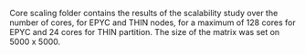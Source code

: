 Core scaling folder contains the results of the scalability study over the number of cores, for EPYC and THIN nodes, for a maximum of 128 cores for EPYC and 24 cores for THIN partition. The size of the matrix was set on 5000 x 5000.
